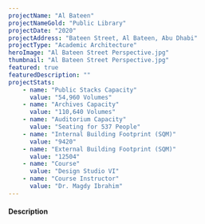 ```yaml
---
projectName: "Al Bateen"
projectNameGold: "Public Library"
projectDate: "2020"
projectAddress: "Bateen Street, Al Bateen, Abu Dhabi"
projectType: "Academic Architecture"
heroImage: "Al Bateen Street Perspective.jpg"
thumbnail: "Al Bateen Street Perspective.jpg"
featured: true
featuredDescription: ""
projectStats:
    - name: "Public Stacks Capacity"
      value: "54,960 Volumes"
    - name: "Archives Capacity"
      value: "110,640 Volumes"
    - name: "Auditorium Capacity"
      value: "Seating for 537 People"
    - name: "Internal Building Footprint (SQM)"
      value: "9420"
    - name: "External Building Footprint (SQM)"
      value: "12504"
    - name: "Course"
      value: "Design Studio VI"
    - name: "Course Instructor"
      value: "Dr. Magdy Ibrahim"
---
```

#### Description
